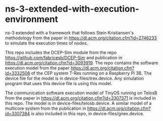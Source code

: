 # ns-3-extended-with-execution-environment
ns-3 extended with a framework that follows Stein Kristiansen's methodology from the paper in https://dl.acm.org/citation.cfm?id=2746233 to simulate the execution times of nodes.<br>

This repo includes the DCEP-Sim module from the repo https://github.com/fabricesb/DCEP-Sim and publication in https://dl.acm.org/citation.cfm?id=3093919. The repo contains the software execution model from the paper https://dl.acm.org/citation.cfm?id=3332508 of the CEP system T-Rex running on a Raspberry Pi 3B. The device file for the model is in device-files/trex.device. Any simulation program that uses this device file is using this model.<br>

The communication software execution model of TinyOS running on TelosB from the paper in https://dl.acm.org/citation.cfm?id=3307371 is included in this repo. The model is in device-files/telosb.device. A similar model of a multicore system from the publication in https://dl.acm.org/citation.cfm?id=3307384 is also included in this repo, in device-files/gnex.device.
